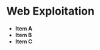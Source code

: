 <h1>Web Exploitation</h1>
<h4>
  <ul>
  <li>Item A</li>
  <li>Item B</li>
  <li>Item C</li>
</ul>

</h4>
